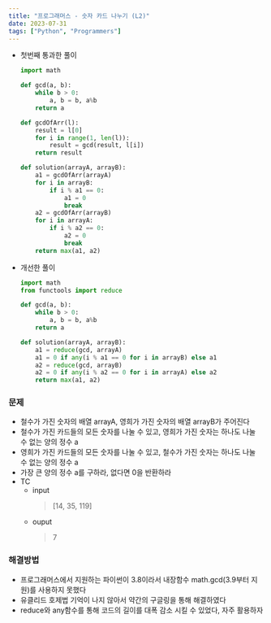 ```yaml
---
title: "프로그래머스 - 숫자 카드 나누기 (L2)"
date: 2023-07-31
tags: ["Python", "Programmers"]
---
```


- 첫번째 통과한 풀이
    ```python
    import math

    def gcd(a, b):
        while b > 0:
            a, b = b, a%b
        return a

    def gcdOfArr(l):
        result = l[0]
        for i in range(1, len(l)):
            result = gcd(result, l[i])
        return result

    def solution(arrayA, arrayB):
        a1 = gcdOfArr(arrayA)
        for i in arrayB:
            if i % a1 == 0:
                a1 = 0
                break
        a2 = gcdOfArr(arrayB)
        for i in arrayA:
            if i % a2 == 0:
                a2 = 0
                break
        return max(a1, a2)
    ```

- 개선한 풀이
    ```python
    import math
    from functools import reduce

    def gcd(a, b):
        while b > 0:
            a, b = b, a%b
        return a

    def solution(arrayA, arrayB):
        a1 = reduce(gcd, arrayA)
        a1 = 0 if any(i % a1 == 0 for i in arrayB) else a1
        a2 = reduce(gcd, arrayB)
        a2 = 0 if any(i % a2 == 0 for i in arrayA) else a2
        return max(a1, a2)
    ```

### 문제

- 철수가 가진 숫자의 배열 arrayA, 영희가 가진 숫자의 배열 arrayB가 주어진다
- 철수가 가진 카드들의 모든 숫자를 나눌 수 있고, 영희가 가진 숫자는 하나도 나눌 수 없는 양의 정수 a
- 영희가 가진 카드들의 모든 숫자를 나눌 수 있고, 철수가 가진 숫자는 하나도 나눌 수 없는 양의 정수 a
- 가장 큰 양의 정수 a를 구하라, 없다면 0을 반환하라
- TC
  - input
    > [14, 35, 119]
  - ouput
    > 7

### 해결방법

- 프로그래머스에서 지원하는 파이썬이 3.8이라서 내장함수 math.gcd(3.9부터 지원)를 사용하지 못했다
- 유클리드 호제법 기억이 나지 않아서 약간의 구글링을 통해 해결하였다
- reduce와 any함수를 통해 코드의 길이를 대폭 감소 시킬 수 있었다, 자주 활용하자
